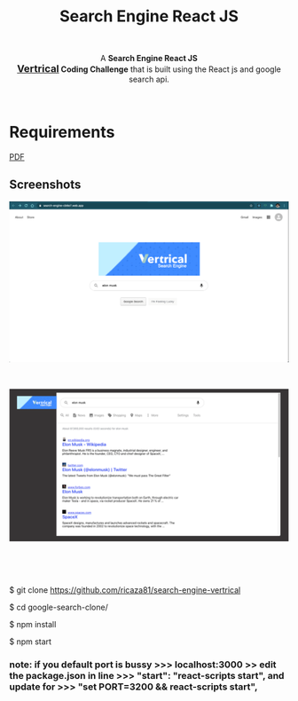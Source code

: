 <h1 align = "center">Search Engine React JS</h1>

<p>&nbsp;</p> 

<p align="center">A  <strong>Search Engine React JS <br> <a href="https://vertrical.com/" style="font-size:18px;">Vertrical</a> Coding Challenge</strong> that is built using the React js and google search api.</p>

<p>&nbsp;</p> 

# Requirements

<!--![img](Vertrical_Instructions_Coding_Challenge.pdf)-->
<a href="Vertrical_Instructions_Coding_Challenge.pdf" target="_blank">PDF</a>

## Screenshots
![img1](demo/img1.png)

<p>&nbsp;</p> 

<!--![img3](demo/img3.png)-->

![img](https://github.com/ricaza81/search-engine-vertrical/raw/master/img3.png)

<p>&nbsp;</p> 
<p>&nbsp;</p> 

<!--
####  Deployed on firebase:

LIve Link: https://search-engine-cb6e7.web.app/

<p>&nbsp;</p> 

### Getting started

```
-->


$ git clone https://github.com/ricaza81/search-engine-vertrical

$ cd google-search-clone/

$ npm install

$ npm start

### note: if you default port is bussy >>> localhost:3000 >> edit the package.json in line >>> "start": "react-scripts start", and update for >>> "set PORT=3200 && react-scripts start",



```
